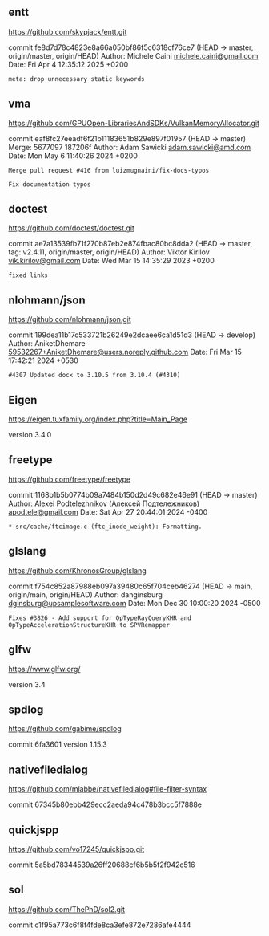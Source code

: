 ## entt

https://github.com/skypjack/entt.git

commit fe8d7d78c4823e8a66a050bf86f5c6318cf76ce7 (HEAD -> master, origin/master, origin/HEAD)
Author: Michele Caini <michele.caini@gmail.com>
Date:   Fri Apr 4 12:35:12 2025 +0200

    meta: drop unnecessary static keywords


## vma

https://github.com/GPUOpen-LibrariesAndSDKs/VulkanMemoryAllocator.git

commit eaf8fc27eeadf6f21b11183651b829e897f01957 (HEAD -> master)
Merge: 5677097 187206f
Author: Adam Sawicki <adam.sawicki@amd.com>
Date:   Mon May 6 11:40:26 2024 +0200

    Merge pull request #416 from luizmugnaini/fix-docs-typos

    Fix documentation typos


## doctest

https://github.com/doctest/doctest.git

commit ae7a13539fb71f270b87eb2e874fbac80bc8dda2 (HEAD -> master, tag: v2.4.11, origin/master, origin/HEAD)
Author: Viktor Kirilov <vik.kirilov@gmail.com>
Date:   Wed Mar 15 14:35:29 2023 +0200

    fixed links

## nlohmann/json

https://github.com/nlohmann/json.git

commit 199dea11b17c533721b26249e2dcaee6ca1d51d3 (HEAD -> develop)
Author: AniketDhemare <59532267+AniketDhemare@users.noreply.github.com>
Date:   Fri Mar 15 17:42:21 2024 +0530

    #4307 Updated docx to 3.10.5 from 3.10.4 (#4310)

## Eigen

https://eigen.tuxfamily.org/index.php?title=Main_Page

version 3.4.0


## freetype

https://github.com/freetype/freetype

commit 1168b1b5b0774b09a7484b150d2d49c682e46e91 (HEAD -> master)
Author: Alexei Podtelezhnikov (Алексей Подтележников) <apodtele@gmail.com>
Date:   Sat Apr 27 20:44:01 2024 -0400

    * src/cache/ftcimage.c (ftc_inode_weight): Formatting.

## glslang

https://github.com/KhronosGroup/glslang

commit f754c852a87988eb097a39480c65f704ceb46274 (HEAD -> main, origin/main, origin/HEAD)
Author: danginsburg <dginsburg@upsamplesoftware.com>
Date:   Mon Dec 30 10:00:20 2024 -0500

    Fixes #3826 - Add support for OpTypeRayQueryKHR and OpTypeAccelerationStructureKHR to SPVRemapper

## glfw

https://www.glfw.org/

version 3.4

## spdlog

https://github.com/gabime/spdlog

commit 6fa3601
version 1.15.3

## nativefiledialog 

https://github.com/mlabbe/nativefiledialog#file-filter-syntax

commit 67345b80ebb429ecc2aeda94c478b3bcc5f7888e

## quickjspp 

https://github.com/vo17245/quickjspp.git

commit 5a5bd78344539a26ff20688cf6b5b5f2f942c516

## sol

https://github.com/ThePhD/sol2.git

commit c1f95a773c6f8f4fde8ca3efe872e7286afe4444 
